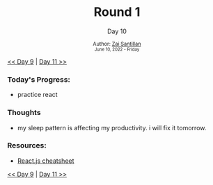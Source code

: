 <div align="center">
  <h1>Round 1</h1>
  <p>Day 10</p>

  <sub>
    Author: <a href="https://github.com/plskz" target="_blank">Zai Santillan</a>
    <br>
    <small>June 10, 2022 - Friday</small>
  </sub>
</div>

[<< Day 9](day009.md) | [Day 11 >>](day011.md)

### Today's Progress:

- practice react

### Thoughts

- my sleep pattern is affecting my productivity. i will fix it tomorrow.

### Resources:

- [React.js cheatsheet](https://devhints.io/react)

[<< Day 9](day009.md) | [Day 11 >>](day011.md)
